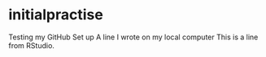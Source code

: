 # initialpractise
Testing my GitHub Set up
A line I wrote on my local computer
This is a line from RStudio.